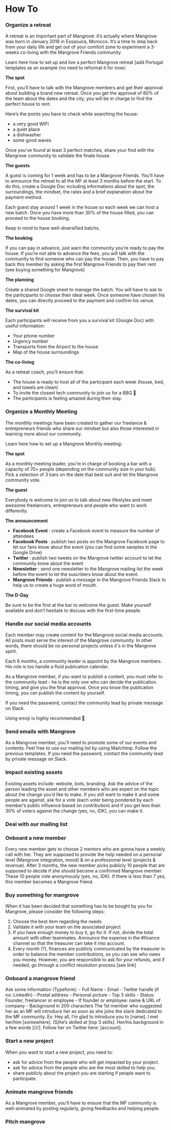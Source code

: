 # How To

### Organize a retreat


A retreat is an important part of Mangrove: it’s actually where Mangrove was born in January 2016 in Essaouira, Morocco. It’s a time to step back from your daily life and get out of your comfort zone to experiment a 3-weeks co-living with the Mangrove Friends community.

Learn here how to set up and live a perfect Mangrove retreat [add Portugal templates as an example (no need to reformat it for now):


**The spot**

First, you’ll have to talk with the Mangrove members and get their approval about building a brand new retreat. Once you get the approval of 80% of the team about the dates and the city, you will be in charge to find the perfect house to rent.

Here’s the points you have to check while searching the house:
- a very good WIFI
- a quiet place
- a dishwasher
- some good waves 

Once you’ve found at least 3 perfect matches, share your find with the Mangrove community to validate the finale house.

**The guests**

A guest is coming for 1 week and has to be a Mangrove Friends. You’ll have to announce the retreat to all the MF at least 3 months before the start. To do this, create a Google Doc including informations about the spot, the surroundings, the mindset, the rates and a brief explanation about the payment method. 

Each guest stay around 1 week in the house so each week we can host a new batch. Once you have more than 30% of the house filled, you can proceed to the house booking. 

Keep in mind to have well-diversified batchs.

**The booking**

If you can pay in advance, just warn the community you’re ready to pay the house. If you’re not able to advance the fees, you will talk with the community to find someone who can pay the house. Then, you have to pay back this member by asking the first Mangrove Friends to pay their rent [see buying something for Mangrove] 

**The planning**

Create a shared Google sheet to manage the batch. You will have to ask to the participants to choose their ideal week. Once someone have chosen his dates, you can directly proceed to the payment and confirm his venue.

**The survival kit**

Each participants will receive from you a survival kit (Google Doc) with useful information:
- Your phone number
- Urgency number
- Transports from the Airport to the house
- Map of the house surroundings

**The co-living**

As a retreat coach, you’ll ensure that: 
- The house is ready to host all of the participant each week (house, bed, and towels are clean)
- To invite the closest tech community to join us for a BBQ 🌭
- The participants is feeling amazed during their stay.


### Organize a Monthly Meeting

The monthly meetings have been created to gather our freelance & entrepreneurs friends who share our mindset but also those interested in learning more about our community.

Learn here how to set up a Mangrove Monthly meeting:

**The spot**

As a monthly meeting leader, you’re in charge of booking a bar with a capacity of 70+ people (depending on the community size in your hub). Pick a selection of 3 bars on the date that best suit and let the Mangrove community vote.

**The guest**

Everybody is welcome to join us to talk about new lifestyles and meet awesome freelancers, entrepreneurs and people who want to work differently. 

**The announcement**

- **Facebook Event** : create a Facebook event to measure the number of attendees
- **Facebook Posts** : publish two posts on the Mangrove Facebook page to let our fans know about the event (you can find some samples in the Google Drive)
- **Twitter** : publish two tweets on the Mangrove twitter account to let the community know about the event
- **Newsletter** : send one newsletter to the Mangrove mailing list the week before the event to let the suscribers know about the event.
- **Mangrove Friends** : publish a message in the Mangrove Friends Slack to help us to create a huge word of mouth.

**The D-Day**

Be sure to be the first at the bar to welcome the guest. Make yourself available and don’t hesitate to discuss with the first-time people. 


### Handle our social media accounts

Each member may create content for the Mangrove social media accounts. All posts must serve the interest of the Mangrove community. In other words, there should be no personal projects unless it's in the Mangrove spirit.

Each 6 months, a community leader is appoint by the Mangrove members. His role is too handle a fluid publication calendar. 

As a Mangrove member, if you want to publish a content, you must refer to the community lead - he is the only one who can decide the publication timing, and give you the final approval. Once you know the publication timing, you can publish the content by yourself.

If you need the password, contact the community lead by private message on Slack.

Using emoji is highly recommended 💙

### Send emails with Mangrove

As a Mangrove member, you'll need to promote some of our events and contents. Feel free to use our mailing list by using Mailchimp. Follow the previous templates. If you need the password, contact the community lead by private message on Slack.

### Impact existing assets
Existing assets include: website, bots, branding.
Ask the advice of the person leading the asset and other members who are expert on the topic about the change you’d like to make.
If you still want to make it and some people are against, ask for a vote (each voter being pondered by each member’s public influence based on contribution) and if you get less than 30% of voters against the change (yes, no, IDK), you can make it.


### Deal with our mailing list


### Onboard a new member
Every new member gets to choose 2 mentors who are gonna have a weekly call with her. They are supposed to provide the help needed on a personal level (Mangrove integration, mood) & on a professional level (projects & revenue).
After 3 months, the new member picks publicly 10 people that are supposed to decide if she should become a confirmed Mangrove member. These 10 people vote anonymously (yes, no, IDK). If there is less than 7 yes, this member becomes a Mangrove friend.

### Buy something for mangrove

When it has been decided that something has to be bought by you for Mangrove, please consider the following steps: 

1. Choose the best item regarding the needs
2. Validate it with your team on the associated project
3. If you have enough money to buy it, go for it. If not, divide the total amount with other teammates. Announce the expense in the #finance channel so that the treasurer can take it into account. 
4. Every month (?), finances are publicly communicated by the treasurer in order to balance the member contributions, so you can see who owes you money. However, you are responsible to ask for your refunds, and if needed, go through a conflict resolution process [see link]


### Onboard a mangrove friend
Ask some information (Typeform):
    - Full Name
    - Email
    - Twitter handle (if no: LinkedIn)
    - Postal address
    - Personal picture
    - Top 3 skills
    - Status: Founder, freelancer or employee
    - If founder or employee: name & URL of company
    - Background in 200 characters
The 1st member who suggested her as an MF will introduce her as soon as she joins the slack dedicated to the MF community.
Ex: Hey all, I’m glad to introduce you to [name]. I met her/him [somewhere]. (S)he’s skilled at [top 3 skills]. Her/his background in a few words [///]. Follow her on Twitter here: [account].

### Start a new project
When you want to start a new project, you need to:
- ask for advice from the people who will get impacted by your project.
- ask for advice from the people who are the most skilled to help you.
- share publicly about the project you are starting if people want to participate.

### Animate mangrove friends

As a Mangrove member, you'll have to ensure that the MF community is well-animated by posting regularly, giving feedbacks and helping people.

### Pitch mangrove














 



